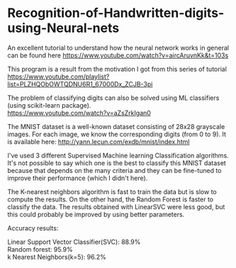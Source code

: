 # Recognition-of-Handwritten-digits-using-Neural-nets

An excellent tutorial to understand how the neural network works in general can be found here
https://www.youtube.com/watch?v=aircAruvnKk&t=103s

This program is a result from the motivation I got from this series of tutorial    
https://www.youtube.com/playlist?list=PLZHQObOWTQDNU6R1_67000Dx_ZCJB-3pi

The problem of classifying digits can also be solved using ML classifiers (using scikit-learn package).        
https://www.youtube.com/watch?v=aZsZrkIgan0

The MNIST dataset is a well-known dataset consisting of 28x28 grayscale images. For each image, we know the corresponding digits (from 0 to 9). It is available here: http://yann.lecun.com/exdb/mnist/index.html

I've used 3 different Supervised Machine learning Classification algorithms. It's not possible to say which one is the best to classify this MNIST dataset because that depends on the many criteria and they can be fine-tuned to improve their performance (which I didn't here).

The K-nearest neighbors algorithm is fast to train the data but is slow to compute the results. On the other hand, the Random Forest is faster to classify the data. The results obtained with LinearSVC were less good, but this could probably be improved by using better parameters.


Accuracy results:

Linear Support Vector Classifier(SVC): 88.9%              
Random forest: 95.9%                                    
k Nearest Neighbors(k=5): 96.2%                                    
